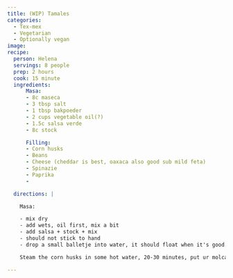 ```yaml
---
title: (WIP) Tamales
categories:
  - Tex-mex
  - Vegetarian
  - Optionally vegan
image:
recipe:
  person: Helena
  servings: 8 people
  prep: 2 hours
  cook: 15 minute
  ingredients:
      Masa:
      - 8c maseca
      - 3 tbsp salt
      - 1 tbsp bakpoeder
      - 2 cups vegetable oil(?)
      - 1.5c salsa verde
      - 8c stock

      Filling:
      - Corn husks
      - Beans
      - Cheese (cheddar is best, oaxaca also good sub mild feta)
      - Spinazie
      - Paprika
      - 

  directions: |

    Masa:

    - mix dry
    - add wets, oil first, mix a bit
    - add salsa + stock + mix
    - should not stick to hand
    - drop a small balletje into water, it should float when it's good.

    Steam the corn husks in some hot water, 20-30 minutes, put ur molcajete or so on top to sink them

---
```


